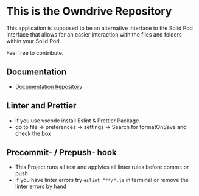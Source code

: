# This is the Owndrive Repository

This application is supposed to be an alternative interface to the Solid Pod interface that allows for an easier interaction with the files and folders within your Solid Pod.

Feel free to contribute.

## Documentation 
- [Documentation Repository](https://github.com/0wntech/drive-documentation)


## Linter and Prettier

-   if you use vscode install Eslint & Prettier Package
-   go to file -> preferences -> settings -> Search for formatOnSave and check the box

## Precommit- / Prepush- hook

-   This Project runs all test and applyies all linter rules before commit or push
-   If you have linter errors try `eslint "**/*.js` in terminal or remove the linter errors by hand
